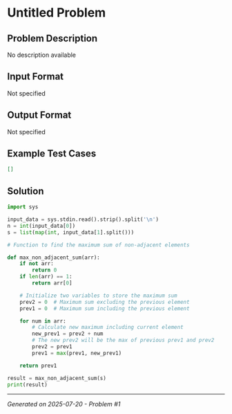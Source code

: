 # Untitled Problem

## Problem Description
No description available

## Input Format
Not specified

## Output Format
Not specified

## Example Test Cases
```json
[]
```

## Solution
```python
import sys

input_data = sys.stdin.read().strip().split('\n')
n = int(input_data[0])
s = list(map(int, input_data[1].split()))

# Function to find the maximum sum of non-adjacent elements

def max_non_adjacent_sum(arr):
    if not arr:
        return 0
    if len(arr) == 1:
        return arr[0]

    # Initialize two variables to store the maximum sum
    prev2 = 0  # Maximum sum excluding the previous element
    prev1 = 0  # Maximum sum including the previous element

    for num in arr:
        # Calculate new maximum including current element
        new_prev1 = prev2 + num
        # The new prev2 will be the max of previous prev1 and prev2
        prev2 = prev1
        prev1 = max(prev1, new_prev1)

    return prev1

result = max_non_adjacent_sum(s)
print(result)
```

---
*Generated on 2025-07-20 - Problem #1*